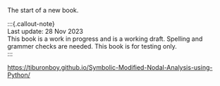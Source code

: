 The start of a new book.

:::{.callout-note}  
Last update: 28 Nov 2023  
This book is a work in progress and is a working draft. Spelling and grammer checks are needed. This book is for testing only.  
::: 

https://tiburonboy.github.io/Symbolic-Modified-Nodal-Analysis-using-Python/

